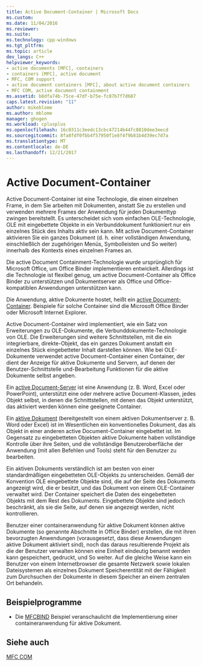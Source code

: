 ```yaml
---
title: Active Document-Container | Microsoft Docs
ms.custom: 
ms.date: 11/04/2016
ms.reviewer: 
ms.suite: 
ms.technology: cpp-windows
ms.tgt_pltfrm: 
ms.topic: article
dev_langs: C++
helpviewer_keywords:
- active documents [MFC], containers
- containers [MFC], active document
- MFC, COM support
- active document containers [MFC], about active document containers
- MFC COM, active document containment
ms.assetid: b8dfa74b-75ce-47df-b75e-fc87b7f7d687
caps.latest.revision: "11"
author: mikeblome
ms.author: mblome
manager: ghogen
ms.workload: cplusplus
ms.openlocfilehash: 16c0311c3eedc13cbc47214b44fc8810dee3eecd
ms.sourcegitcommit: 8fa8fdf0fbb4f57950f1e8f4f9b81b4d39ec7d7a
ms.translationtype: MT
ms.contentlocale: de-DE
ms.lasthandoff: 12/21/2017
---
```

# <a name="active-document-containment"></a>Active Document-Container
Active Document-Container ist eine Technologie, die einen einzelnen Frame, in dem Sie arbeiten mit Dokumenten, anstatt Sie zu erstellen und verwenden mehrere Frames der Anwendung für jeden Dokumenttyp zwingen bereitstellt. Es unterscheidet sich vom einfachen OLE-Technologie, OLE mit eingebettete Objekte in ein Verbunddokument funktioniert nur ein einzelnes Stück des Inhalts aktiv sein kann. Mit active Document-Container aktivieren Sie ein ganzes Dokument (d. h. einer vollständigen Anwendung, einschließlich der zugehörigen Menüs, Symbolleisten und So weiter) innerhalb des Kontexts eines einzelnen Frames an.  
  
 Die active Document Containment-Technologie wurde ursprünglich für Microsoft Office, um Office Binder implementieren entwickelt. Allerdings ist die Technologie ist flexibel genug, um active Document-Container als Office Binder zu unterstützen und Dokumentserver als Office und Office-kompatiblen Anwendungen unterstützen kann.  
  
 Die Anwendung, aktive Dokumente hostet, heißt ein [active Document-Container](../mfc/active-document-containers.md). Beispiele für solche Container sind die Microsoft Office Binder oder Microsoft Internet Explorer.  
  
 Active Document-Container wird implementiert, wie ein Satz von Erweiterungen zu OLE-Dokumente, die Verbunddokumente-Technologie von OLE. Die Erweiterungen sind weitere Schnittstellen, mit die ein integrierbare, direkte-Objekt, das ein ganzes Dokument anstatt ein einzelnes Stück eingebetteter Inhalt darstellen können. Wie bei OLE-Dokumente verwendet active Document-Container einen Container, der dient der Anzeige für aktive Dokumente und Servern, auf denen der Benutzer-Schnittstelle und-Bearbeitung Funktionen für die aktive Dokumente selbst angeben.  
  
 Ein [active Document-Server](../mfc/active-document-servers.md) ist eine Anwendung (z. B. Word, Excel oder PowerPoint), unterstützt eine oder mehrere active Document-Klassen, jedes Objekt selbst, in denen die Schnittstellen, mit denen das Objekt unterstützt, das aktiviert werden können eine geeignete Container.  
  
 Ein [aktive Dokument](../mfc/active-documents.md) (bereitgestellt von einem aktiven Dokumentserver z. B. Word oder Excel) ist im Wesentlichen ein konventionelles Dokument, das als Objekt in einer anderen active Document-Container eingebettet ist. Im Gegensatz zu eingebetteten Objekten aktive Dokumente haben vollständige Kontrolle über ihre Seiten, und die vollständige Benutzeroberfläche der Anwendung (mit allen Befehlen und Tools) steht für den Benutzer zu bearbeiten.  
  
 Ein aktiven Dokuments verständlich ist am besten von einer standardmäßigen eingebetteten OLE-Objekts zu unterscheiden. Gemäß der Konvention OLE eingebettete Objekte sind, die auf der Seite des Dokuments angezeigt wird, die er besitzt, und das Dokument von einem OLE-Container verwaltet wird. Der Container speichert die Daten des eingebetteten Objekts mit dem Rest des Dokuments. Eingebettete Objekte sind jedoch beschränkt, als sie die Seite, auf denen sie angezeigt werden, nicht kontrollieren.  
  
 Benutzer einer containeranwendung für aktive Dokument können aktive Dokumente (so genannte Abschnitte in Office Binder) erstellen, die mit ihren bevorzugten Anwendungen (vorausgesetzt, dass diese Anwendungen aktive Dokument aktiviert sind), noch das daraus resultierende Projekt als die der Benutzer verwalten können eine Einheit eindeutig benannt werden kann gespeichert, gedruckt, und So weiter. Auf die gleiche Weise kann ein Benutzer von einem Internetbrowser die gesamte Netzwerk sowie lokalen Dateisystemen als einzelnes Dokument Speicherentität mit der Fähigkeit zum Durchsuchen der Dokumente in diesem Speicher an einem zentralen Ort behandeln.  
  
## <a name="sample-programs"></a>Beispielprogramme  
  
-   Die [MFCBIND](../visual-cpp-samples.md) Beispiel veranschaulicht die Implementierung einer containeranwendung für aktive Dokument.  
  
## <a name="see-also"></a>Siehe auch  
 [MFC COM](../mfc/mfc-com.md)

